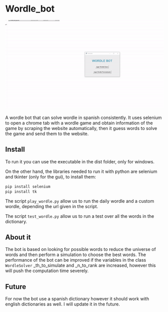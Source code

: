 # Wordle_bot


![](demostration.gif)

A wordle bot that can solve wordle in spanish consistently. It uses selenium to open a chrome tab with a wordle game and obtain information of the game by scraping the website automatically, then it guess words to solve the game and send them to the website. 

## Install

To run it you can use the executable in the dist folder, only for windows.

On the other hand, the libraries needed to run it with python are selenium and tkinter (only for the gui), to install them:
````
pip install selenium
pip install tk
`````
The script ``play_wordle.py`` allow us to run the daily wordle and a custom wordle, depending the url given in the script.

The script ``test_wordle.py`` allow us to run a test over all the words in the dictionary.

## About it

The bot is based on looking for possible words to reduce the universe of words and then perform a simulation to choose the best words. The performance of the bot can be improved if the variables in the class ``WordleSolver`` _th_to_simulate and _n_to_rank are increased, however this will push the computation time severely. 


## Future

For now the bot use a spanish dictionary however it should work with english dictionaries as well. I will update it in the future. 